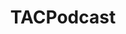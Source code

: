 ---
title: TACPodcast
crosslinks:
- hearthstone
- ForAzeroth
- wildhearthstone
- CompetitiveHS
- TheHearth
- me_irl
- arenadrafts
---